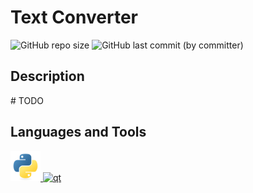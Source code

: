 # Text Converter
<p>
    <img alt="GitHub repo size" src="https://img.shields.io/github/repo-size/I-antiva-I/TextConverter">
    <img alt="GitHub last commit (by committer)" src="https://img.shields.io/github/last-commit/I-antiva-I/TextConverter">
</p>

## Description
<p>
	# TODO
</p>

## Languages and Tools
<p align="left">
  <a href="https://www.python.org" target="_blank" rel="noreferrer">
    <img src="https://raw.githubusercontent.com/devicons/devicon/master/icons/python/python-original.svg" alt="python" width="48" height="48"/> 
  </a>
 <a href="https://www.qt.io/" target="_blank" rel="noreferrer">
    <img src="https://upload.wikimedia.org/wikipedia/commons/0/0b/Qt_logo_2016.svg" alt="qt" width="48" height="48"/>
 </a>
	
</p>
